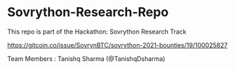 # Sovrython-Research-Repo
This repo is part of the Hackathon: Sovrython Research Track

https://gitcoin.co/issue/SovrynBTC/sovrython-2021-bounties/19/100025827

Team Members : Tanishq Sharma (@TanishqDsharma)
